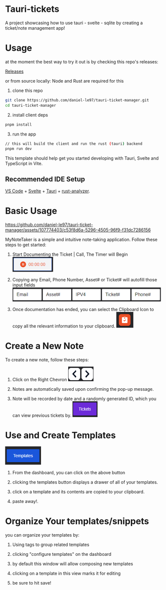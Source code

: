 # Tauri-tickets

A project showcasing how to use tauri - svelte - sqlite by creating a ticket/note management app!

# Usage
at the moment the best way to try it out is by checking this repo's releases:

[Releases](https://github.com/daniel-le97/tauri-ticket-manager/releases)

or from source locally:
Node and Rust are required for this

1. clone this repo
```bash
git clone https://github.com/daniel-le97/tauri-ticket-manager.git
cd tauri-ticket-manager
```

2. install client deps
```bash
pnpm install
```

3. run the app
```bash
// this will build the client and run the rust (tauri) backend
pnpm run dev
```




This template should help get you started developing with Tauri, Svelte and TypeScript in Vite.

## Recommended IDE Setup

[VS Code](https://code.visualstudio.com/) + [Svelte](https://marketplace.visualstudio.com/items?itemName=svelte.svelte-vscode) + [Tauri](https://marketplace.visualstudio.com/items?itemName=tauri-apps.tauri-vscode) + [rust-analyzer](https://marketplace.visualstudio.com/items?itemName=rust-lang.rust-analyzer).

# Basic Usage


https://github.com/daniel-le97/tauri-ticket-manager/assets/107774403/c53f8d6a-5296-4505-96f9-f31dc7286156


MyNoteTaker is a simple and intuitive note-taking application. Follow these steps to get started:

1. Start Documenting the Ticket | Call, The Timer will Begin
   ![GuideTimer](./src/lib/Assets/Images/GuideTimer.png)

2. Copying any Email, Phone Number, Asset# or Ticket# will autofill those input fields
   ![Guide1](./src/lib//Assets//Images/Guide1.png)

3. Once documentation has ended, you can select the Clipboard Icon to copy all the relevant information to your clipboard.
   ![Guide2](./src/lib/Assets/Images/Guide2.png)

# Create a New Note

To create a new note, follow these steps:

1. Click on the Right Chevron
   ![Guide3](./src/lib/Assets/Images/Guide3.png)

2. Notes are automatically saved upon confirming the pop-up message.

3. Note will be recorded by date and a randomly generated ID, which you can view previous tickets by.
   ![Guide4](./src/lib/Assets/Images/Guide4.png)

# Use and Create Templates

![GuideTemplateBtn](./src/lib/Assets/Images/GuideTemplateBtn.png)

1. From the dashboard, you can click on the above button

2. clicking the templates button displays a drawer of all of your templates.

3. click on a template and its contents are copied to your clipboard.

4. paste away!.


# Organize Your templates/snippets

you can organize your templates by:

1. Using tags to group related templates

2. clicking "configure templates" on the dashboard

3. by default this window will allow composing new templates

4. clicking on a template in this view marks it for editing

5. be sure to hit save!

